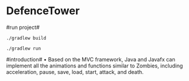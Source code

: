 # DefenceTower

#run project#

`./gradlew build` 

`./gradlew run`

#introduction#
• Based on the MVC framework, Java and Javafx can implement all the animations and functions similar to Zombies, including acceleration, pause, save, load, start, attack, and death.
